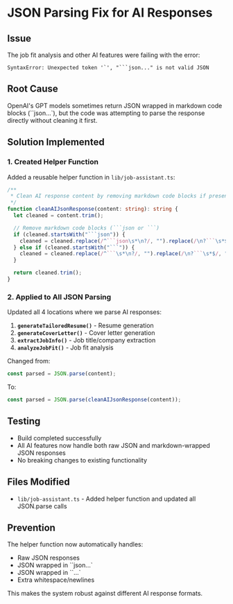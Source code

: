 # JSON Parsing Fix for AI Responses

## Issue

The job fit analysis and other AI features were failing with the error:

````
SyntaxError: Unexpected token '`', "```json..." is not valid JSON
````

## Root Cause

OpenAI's GPT models sometimes return JSON wrapped in markdown code blocks (``json...`), but the code was attempting to parse the response directly without cleaning it first.

## Solution Implemented

### 1. Created Helper Function

Added a reusable helper function in `lib/job-assistant.ts`:

````typescript
/**
 * Clean AI response content by removing markdown code blocks if present
 */
function cleanAIJsonResponse(content: string): string {
  let cleaned = content.trim();

  // Remove markdown code blocks (```json or ```)
  if (cleaned.startsWith("```json")) {
    cleaned = cleaned.replace(/^```json\s*\n?/, "").replace(/\n?```\s*$/, "");
  } else if (cleaned.startsWith("```")) {
    cleaned = cleaned.replace(/^```\s*\n?/, "").replace(/\n?```\s*$/, "");
  }

  return cleaned.trim();
}
````

### 2. Applied to All JSON Parsing

Updated all 4 locations where we parse AI responses:

1. **`generateTailoredResume()`** - Resume generation
2. **`generateCoverLetter()`** - Cover letter generation
3. **`extractJobInfo()`** - Job title/company extraction
4. **`analyzeJobFit()`** - Job fit analysis

Changed from:

```typescript
const parsed = JSON.parse(content);
```

To:

```typescript
const parsed = JSON.parse(cleanAIJsonResponse(content));
```

## Testing

- Build completed successfully
- All AI features now handle both raw JSON and markdown-wrapped JSON responses
- No breaking changes to existing functionality

## Files Modified

- `lib/job-assistant.ts` - Added helper function and updated all JSON.parse calls

## Prevention

The helper function now automatically handles:

- Raw JSON responses
- JSON wrapped in ``json...`
- JSON wrapped in ``...`
- Extra whitespace/newlines

This makes the system robust against different AI response formats.
